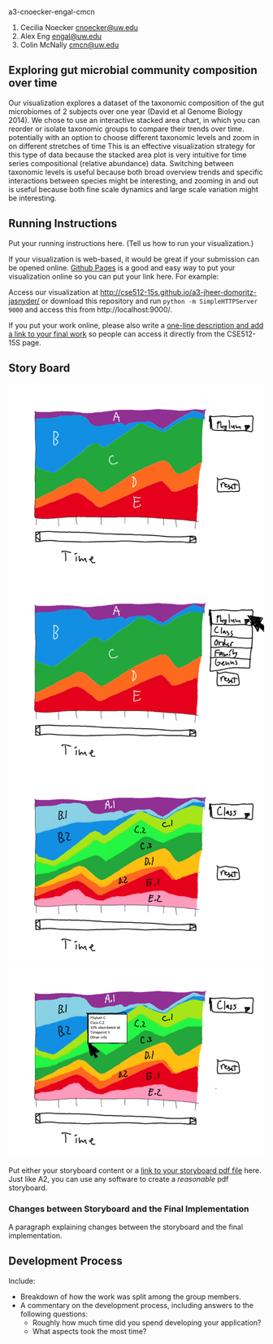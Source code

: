 a3-cnoecker-engal-cmcn

1. Cecilia Noecker cnoecker@uw.edu
2. Alex Eng engal@uw.edu
3. Colin McNally cmcn@uw.edu

## Exploring gut microbial community composition over time

Our visualization explores a dataset of the taxonomic composition of the gut microbiomes of 2 subjects over one year (David et al Genome Biology 2014). We chose to use an interactive stacked area chart, in which you can reorder or isolate taxonomic groups to compare their trends over time.
 potentially with an option to choose different taxonomic levels and zoom in on different stretches of time
This is an effective visualization strategy for this type of data because the stacked area plot is very intuitive for time series compositional (relative abundance) data. Switching between taxonomic levels is useful because both broad overview trends and specific interactions between species might be interesting, and zooming in and out is useful because both fine scale dynamics and large scale variation might be interesting.

## Running Instructions

Put your running instructions here. (Tell us how to run your visualization.) 

If your visualization is web-based,  it would be great if your submission can be opened online. [Github Pages](http://pages.github.com/) is a good and easy way to put your visualization online so you can put your link here.  For example:

Access our visualization at http://cse512-15s.github.io/a3-jheer-domoritz-jasnyder/ or download this repository and run `python -m SimpleHTTPServer 9000` and access this from http://localhost:9000/.

If you put your work online, please also write a [one-line description and add a link to your final work](http://note.io/1n3u46s) so people can access it directly from the CSE512-15S page.

## Story Board

![story1](storyboard1.png)
![story2](storyboard2.png)
![story3](storyboard3.png)
![story4](storyboard4.png)

Put either your storyboard content or a [link to your storyboard pdf file](storyboard.pdf?raw=true) here. Just like A2, you can use any software to create a *reasonable* pdf storyboard.


### Changes between Storyboard and the Final Implementation

A paragraph explaining changes between the storyboard and the final implementation.


## Development Process

Include:
- Breakdown of how the work was split among the group members. 
- A commentary on the development process, including answers to the following questions: 
  - Roughly how much time did you spend developing your application?
  - What aspects took the most time?